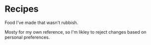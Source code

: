 # Recipes

Food I've made that wasn't rubbish.

Mosty for my own reference, so I'm likley to reject changes based on personal preferences.
